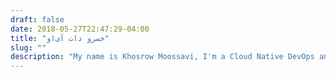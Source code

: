 ```yaml
---
draft: false
date: 2018-05-27T22:47:29-04:00
title: "خسرو دات آی‌او"
slug: ""
description: "My name is Khosrow Moossavi, I'm a Cloud Native DevOps and Rock Climber."
---
```


